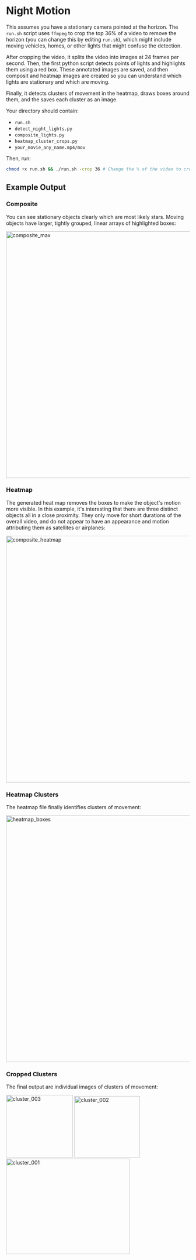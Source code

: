 # Night Motion

This assumes you have a stationary camera pointed at the horizon. The `run.sh` script uses `ffmpeg` to crop the top 36% of a video to remove the horizon (you can change this by editing `run.sh`), which might include moving vehicles, homes, or other lights that might confuse the detection.

After cropping the video, it splits the video into images at 24 frames per second. Then, the first python script detects points of lights and highlights them using a red box. These annotated images are saved, and then composit and heatmap images are created so you can understand which lights are stationary and which are moving.

Finally, it detects clusters of movement in the heatmap, draws boxes around them, and the saves each cluster as an image.

Your directory should contain:

- `run.sh`
- `detect_night_lights.py`
- `composite_lights.py`
- `heatmap_cluster_crops.py`
- `your_movie_any_name.mp4/mov`

Then, run:

```bash
chmod +x run.sh && ./run.sh -crop 36 # Change the % of the video to crop. The example shows cropping to keep the top 36%.
```

## Example Output

### Composite
You can see stationary objects clearly which are most likely stars. Moving objects have larger, tightly grouped, linear arrays of highlighted boxes:

<img width="2896" height="674" alt="composite_max" src="https://github.com/user-attachments/assets/2488d809-72aa-4477-b84e-116d9ba695d6" />

### Heatmap
The generated heat map removes the boxes to make the object's motion more visible. In this example, it's interesting that there are three distinct objects all in a close proximity. They only move for short durations of the overall video, and do not appear to have an appearance and motion attributing them as satellites or airplanes:

<img width="2896" height="674" alt="composite_heatmap" src="https://github.com/user-attachments/assets/8a87dfa5-6b44-4360-9a14-142b3d0a0496" />

### Heatmap Clusters
The heatmap file finally identifies clusters of movement:

<img width="2896" height="674" alt="heatmap_boxes" src="https://github.com/user-attachments/assets/a61a4493-5d29-4339-a31d-c1854282e0f6" />

### Cropped Clusters
The final output are individual images of clusters of movement:

<img width="183" height="171" alt="cluster_003" src="https://github.com/user-attachments/assets/4a223bc2-0157-42f5-ad41-7a62b82a6ef2" />
<img width="180" height="168" alt="cluster_002" src="https://github.com/user-attachments/assets/e8cefaf0-4fcf-4612-b343-2f1ce4366fa8" />
<img width="339" height="261" alt="cluster_001" src="https://github.com/user-attachments/assets/e1a35888-0714-4ce5-9c1e-6a4679d5d2c2" />
